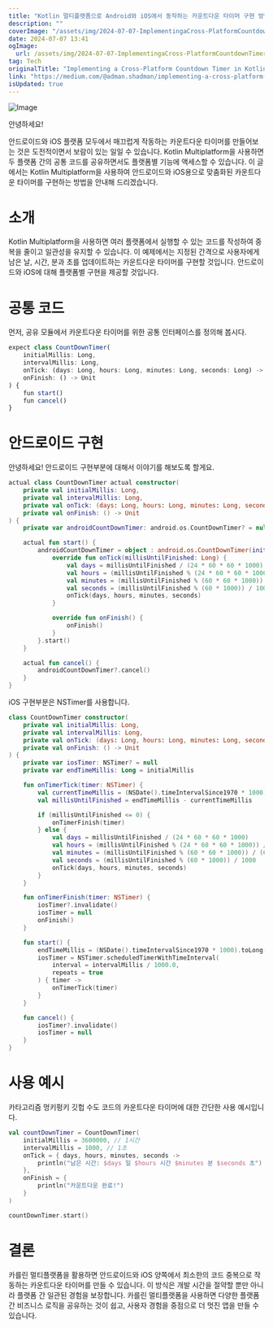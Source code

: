 ```yaml
---
title: "Kotlin 멀티플랫폼으로 Android와 iOS에서 동작하는 카운트다운 타이머 구현 방법"
description: ""
coverImage: "/assets/img/2024-07-07-ImplementingaCross-PlatformCountdownTimerinKotlinMultiplatformforAndroidandiOS_0.png"
date: 2024-07-07 13:41
ogImage:
  url: /assets/img/2024-07-07-ImplementingaCross-PlatformCountdownTimerinKotlinMultiplatformforAndroidandiOS_0.png
tag: Tech
originalTitle: "Implementing a Cross-Platform Countdown Timer in Kotlin Multiplatform for Android and iOS"
link: "https://medium.com/@adman.shadman/implementing-a-cross-platform-countdown-timer-in-kotlin-multiplatform-for-android-and-ios-6f3f41695607"
isUpdated: true
---
```


![Image](/assets/img/2024-07-07-ImplementingaCross-PlatformCountdownTimerinKotlinMultiplatformforAndroidandiOS_0.png)

안녕하세요!

안드로이드와 iOS 플랫폼 모두에서 매끄럽게 작동하는 카운트다운 타이머를 만들어보는 것은 도전적이면서 보람이 있는 일일 수 있습니다. Kotlin Multiplatform을 사용하면 두 플랫폼 간의 공통 코드를 공유하면서도 플랫폼별 기능에 액세스할 수 있습니다. 이 글에서는 Kotlin Multiplatform을 사용하여 안드로이드와 iOS용으로 맞춤화된 카운트다운 타이머를 구현하는 방법을 안내해 드리겠습니다.

# 소개

Kotlin Multiplatform을 사용하면 여러 플랫폼에서 실행할 수 있는 코드를 작성하여 중복을 줄이고 일관성을 유지할 수 있습니다. 이 예제에서는 지정된 간격으로 사용자에게 남은 날, 시간, 분과 초를 업데이트하는 카운트다운 타이머를 구현할 것입니다. 안드로이드와 iOS에 대해 플랫폼별 구현을 제공할 것입니다.

<!-- cozy-coder - 수평 -->

<ins class="adsbygoogle"
     style="display:block"
     data-ad-client="ca-pub-4877378276818686"
     data-ad-slot="1107185301"
     data-ad-format="auto"
     data-full-width-responsive="true"></ins>

<script>
     (adsbygoogle = window.adsbygoogle || []).push({});
</script>

# 공통 코드

먼저, 공유 모듈에서 카운트다운 타이머를 위한 공통 인터페이스를 정의해 봅시다.

```js
expect class CountDownTimer(
    initialMillis: Long,
    intervalMillis: Long,
    onTick: (days: Long, hours: Long, minutes: Long, seconds: Long) -> Unit,
    onFinish: () -> Unit
) {
    fun start()
    fun cancel()
}
```

# 안드로이드 구현

<!-- cozy-coder - 수평 -->

<ins class="adsbygoogle"
     style="display:block"
     data-ad-client="ca-pub-4877378276818686"
     data-ad-slot="1107185301"
     data-ad-format="auto"
     data-full-width-responsive="true"></ins>

<script>
     (adsbygoogle = window.adsbygoogle || []).push({});
</script>

안녕하세요! 안드로이드 구현부분에 대해서 이야기를 해보도록 할게요.

```kotlin
actual class CountDownTimer actual constructor(
    private val initialMillis: Long,
    private val intervalMillis: Long,
    private val onTick: (days: Long, hours: Long, minutes: Long, seconds: Long) -> Unit,
    private val onFinish: () -> Unit
) {
    private var androidCountDownTimer: android.os.CountDownTimer? = null

    actual fun start() {
        androidCountDownTimer = object : android.os.CountDownTimer(initialMillis, intervalMillis) {
            override fun onTick(millisUntilFinished: Long) {
                val days = millisUntilFinished / (24 * 60 * 60 * 1000)
                val hours = (millisUntilFinished % (24 * 60 * 60 * 1000)) / (60 * 60 * 1000)
                val minutes = (millisUntilFinished % (60 * 60 * 1000)) / (60 * 1000)
                val seconds = (millisUntilFinished % (60 * 1000)) / 1000
                onTick(days, hours, minutes, seconds)
            }

            override fun onFinish() {
                onFinish()
            }
        }.start()
    }

    actual fun cancel() {
        androidCountDownTimer?.cancel()
    }
}
```

iOS 구현부분은 NSTimer를 사용합니다.

<!-- cozy-coder - 수평 -->

<ins class="adsbygoogle"
     style="display:block"
     data-ad-client="ca-pub-4877378276818686"
     data-ad-slot="1107185301"
     data-ad-format="auto"
     data-full-width-responsive="true"></ins>

<script>
     (adsbygoogle = window.adsbygoogle || []).push({});
</script>

```kotlin
class CountDownTimer constructor(
    private val initialMillis: Long,
    private val intervalMillis: Long,
    private val onTick: (days: Long, hours: Long, minutes: Long, seconds: Long) -> Unit,
    private val onFinish: () -> Unit
) {
    private var iosTimer: NSTimer? = null
    private var endTimeMillis: Long = initialMillis

    fun onTimerTick(timer: NSTimer) {
        val currentTimeMillis = (NSDate().timeIntervalSince1970 * 1000).toLong()
        val millisUntilFinished = endTimeMillis - currentTimeMillis

        if (millisUntilFinished <= 0) {
            onTimerFinish(timer)
        } else {
            val days = millisUntilFinished / (24 * 60 * 60 * 1000)
            val hours = (millisUntilFinished % (24 * 60 * 60 * 1000)) / (60 * 60 * 1000)
            val minutes = (millisUntilFinished % (60 * 60 * 1000)) / (60 * 1000)
            val seconds = (millisUntilFinished % (60 * 1000)) / 1000
            onTick(days, hours, minutes, seconds)
        }
    }

    fun onTimerFinish(timer: NSTimer) {
        iosTimer?.invalidate()
        iosTimer = null
        onFinish()
    }

    fun start() {
        endTimeMillis = (NSDate().timeIntervalSince1970 * 1000).toLong() + initialMillis
        iosTimer = NSTimer.scheduledTimerWithTimeInterval(
            interval = intervalMillis / 1000.0,
            repeats = true
        ) { timer ->
            onTimerTick(timer)
        }
    }

    fun cancel() {
        iosTimer?.invalidate()
        iosTimer = null
    }
}
```

# 사용 예시

카타고리즘 멍키펑키 깃헙 수도 코드의 카운트다운 타이머에 대한 간단한 사용 예시입니다.

```kotlin
val countDownTimer = CountDownTimer(
    initialMillis = 3600000, // 1시간
    intervalMillis = 1000, // 1초
    onTick = { days, hours, minutes, seconds ->
        println("남은 시간: $days 일 $hours 시간 $minutes 분 $seconds 초")
    },
    onFinish = {
        println("카운트다운 완료!")
    }
)

countDownTimer.start()
```

<!-- cozy-coder - 수평 -->

<ins class="adsbygoogle"
     style="display:block"
     data-ad-client="ca-pub-4877378276818686"
     data-ad-slot="1107185301"
     data-ad-format="auto"
     data-full-width-responsive="true"></ins>

<script>
     (adsbygoogle = window.adsbygoogle || []).push({});
</script>

# 결론

카를린 멀티플랫폼을 활용하면 안드로이드와 iOS 양쪽에서 최소한의 코드 중복으로 작동하는 카운트다운 타이머를 만들 수 있습니다. 이 방식은 개발 시간을 절약할 뿐만 아니라 플랫폼 간 일관된 경험을 보장합니다. 카를린 멀티플랫폼을 사용하면 다양한 플랫폼 간 비즈니스 로직을 공유하는 것이 쉽고, 사용자 경험을 중점으로 더 멋진 앱을 만들 수 있습니다.
